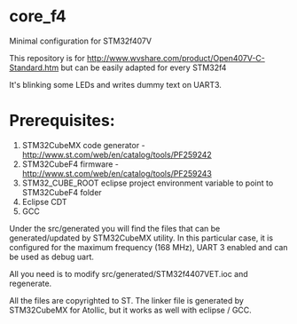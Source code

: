 # core_f4
Minimal configuration for STM32f407V

This repository is for http://www.wvshare.com/product/Open407V-C-Standard.htm
but can be easily adapted for every STM32f4

It's blinking some LEDs and writes dummy text on UART3.

# Prerequisites:
1. STM32CubeMX code generator - http://www.st.com/web/en/catalog/tools/PF259242
2. STM32CubeF4 firmware - http://www.st.com/web/en/catalog/tools/PF259243
3. STM32_CUBE_ROOT eclipse project environment variable to point to STM32CubeF4 folder
4. Eclipse CDT
5. GCC

Under the src/generated you will find the files that can be generated/updated by STM32CubeMX utility.
In this particular case, it is configured for the maximum frequency (168 MHz), UART 3 enabled and can be used as debug uart.

All you need is to modify src/generated/STM32f4407VET.ioc and regenerate.

All the files are copyrighted to ST.
The linker file is generated by STM32CubeMX for Atollic, but it works as well with eclipse / GCC.
